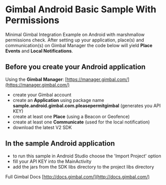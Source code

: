 # Gimbal Android Basic Sample With Permissions
Minimal Gimbal Integration Example on Android with marshmallow permissions check. After setting up your application, place(s) and communication(s) on Gimbal Manager the code below will yield **Place Events** and **Local Notifications**.

## Before you create your Android application
Using the **Gimbal Manager**:
[https://manager.gimbal.com/](https://manager.gimbal.com/)
- create your Gimbal account 
- create an **Application** using package name **sample.android.gimbal.com.pleasepermitgimbal** (generates you API KEY)
- create at least one **Place** (using a Beacon or Geofence)
- create at least one **Communicate** (used for the local notification)
- download the latest V2 SDK

## In the sample Android application
- to run this sample in Android Studio choose the 'Import Project' option
- fill your API KEY into the MainActivity
- add the jars from the SDK libs directory to the project libs directory

Full Gimbal Docs [http://docs.gimbal.com/](http://docs.gimbal.com/)
